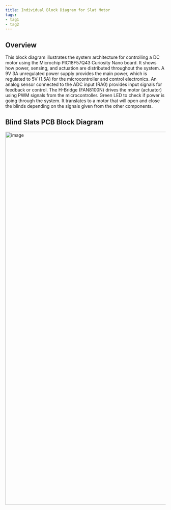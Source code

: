 ```yaml
---
title: Individual Block Diagram for Slat Motor
tags: 
- tag1
- tag2
---
```


## Overview
This block diagram illustrates the system architecture for controlling a DC motor using the Microchip PIC18F57Q43 Curiosity Nano board. It shows how power, sensing, and actuation are distributed throughout the system. A 9V 3A unregulated power supply provides the main power, which is regulated to 5V (1.5A) for the microcontroller and control electronics. An analog sensor connected to the ADC input (RA0) provides input signals for feedback or control. The H-Bridge (FAN8100N) drives the motor (actuator) using PWM signals from the microcontroller. Green LED to check if power is going through the system. It translates to a motor that will open and close the blinds depending on the signals given from the other components.


## Blind Slats PCB Block Diagram 
<img width="1278" height="1168" alt="image" src="https://github.com/user-attachments/assets/814866d6-a89d-473a-ba67-af7a2eb57cca" />



